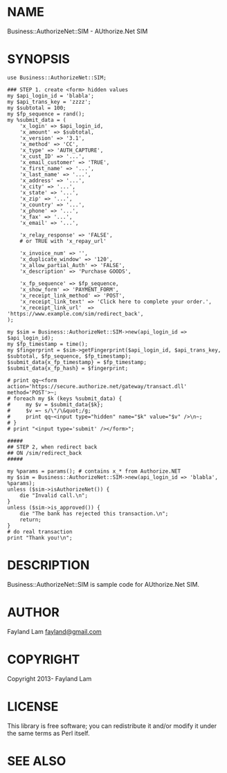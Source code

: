 # NAME

Business::AuthorizeNet::SIM - AUthorize.Net SIM

# SYNOPSIS

    use Business::AuthorizeNet::SIM;

    ### STEP 1. create <form> hidden values
    my $api_login_id = 'blabla';
    my $api_trans_key = 'zzzz';
    my $subtotal = 100;
    my $fp_sequence = rand();
    my %submit_data = (
        'x_login' => $api_login_id,
        'x_amount' => $subtotal,
        'x_version' => '3.1',
        'x_method' => 'CC',
        'x_type' => 'AUTH_CAPTURE',
        'x_cust_ID' => '...',
        'x_email_customer' => 'TRUE',
        'x_first_name' => '...',
        'x_last_name' => '...',
        'x_address' => '...',
        'x_city' => '...',
        'x_state' => '...',
        'x_zip' => '...',
        'x_country' => '...',
        'x_phone' => '...',
        'x_fax' => '...',
        'x_email' => '...',

        'x_relay_response' => 'FALSE',
        # or TRUE with 'x_repay_url'

        'x_invoice_num' => '',
        'x_duplicate_window' => '120',
        'x_allow_partial_Auth' => 'FALSE',
        'x_description' => 'Purchase GOODS',

        'x_fp_sequence' => $fp_sequence,
        'x_show_form' => 'PAYMENT_FORM',
        'x_receipt_link_method' => 'POST',
        'x_receipt_link_text' => 'Click here to complete your order.',
        'x_receipt_link_url'  => 'https://www.example.com/sim/redirect_back',
    );

    my $sim = Business::AuthorizeNet::SIM->new(api_login_id => $api_login_id);
    my $fp_timestamp = time();
    my $fingerprint = $sim->getFingerprint($api_login_id, $api_trans_key, $subtotal, $fp_sequence, $fp_timestamp);
    $submit_data{x_fp_timestamp} = $fp_timestamp;
    $submit_data{x_fp_hash} = $fingerprint;

    # print qq~<form action='https://secure.authorize.net/gateway/transact.dll' method='POST'>~;
    # foreach my $k (keys %submit_data) {
    #     my $v = $submit_data{$k};
    #     $v =~ s/\"/\&quot;/g;
    #     print qq~<input type="hidden" name="$k" value="$v" />\n~;
    # }
    # print "<input type='submit' /></form>";

    #####
    ## STEP 2, when redirect back
    ## ON /sim/redirect_back
    #####

    my %params = params(); # contains x_* from Authorize.NET
    my $sim = Business::AuthorizeNet::SIM->new(api_login_id => 'blabla', %params);
    unless ($sim->isAuthorizeNet()) {
        die "Invalid call.\n";
    }
    unless ($sim->is_approved()) {
        die "The bank has rejected this transaction.\n";
        return;
    }
    # do real transaction
    print "Thank you!\n";

# DESCRIPTION

Business::AuthorizeNet::SIM is sample code for AUthorize.Net SIM.

# AUTHOR

Fayland Lam <fayland@gmail.com>

# COPYRIGHT

Copyright 2013- Fayland Lam

# LICENSE

This library is free software; you can redistribute it and/or modify
it under the same terms as Perl itself.

# SEE ALSO
